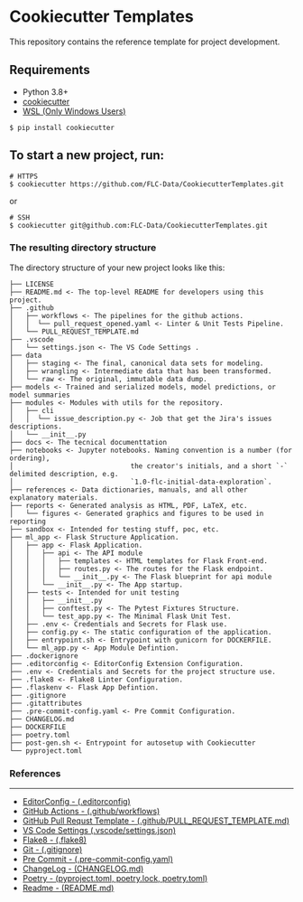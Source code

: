 # Cookiecutter Templates

This repository contains the reference template for project development.

## Requirements
- Python 3.8+
- [cookiecutter](https://pypi.org/project/cookiecutter/)
- [WSL (Only Windows Users)](https://pureinfotech.com/install-windows-subsystem-linux-2-windows-10/)

``` shell
$ pip install cookiecutter
```

## To start a new project, run:

``` shell
# HTTPS
$ cookiecutter https://github.com/FLC-Data/CookiecutterTemplates.git
```

or 

``` shell
# SSH
$ cookiecutter git@github.com:FLC-Data/CookiecutterTemplates.git
```

### The resulting directory structure

The directory structure of your new project looks like this: 

```
├── LICENSE
├── README.md <- The top-level README for developers using this project.
├── .github                     
│   ├── workflows <- The pipelines for the github actions.
│   │  └── pull_request_opened.yaml <- Linter & Unit Tests Pipeline.
│   └── PULL_REQUEST_TEMPLATE.md
├── .vscode      
│   └── settings.json <- The VS Code Settings .
├── data      
│   ├── staging <- The final, canonical data sets for modeling.
│   ├── wrangling <- Intermediate data that has been transformed.
│   └── raw <- The original, immutable data dump.
├── models <- Trained and serialized models, model predictions, or model summaries
├── modules <- Modules with utils for the repository.  
│   ├── cli
│   │  └── issue_description.py <- Job that get the Jira's issues descriptions.
│   └── __init__.py
├── docs <- The tecnical documenttation
├── notebooks <- Jupyter notebooks. Naming convention is a number (for ordering),
│                             the creator's initials, and a short `-` delimited description, e.g.
│                             `1.0-flc-initial-data-exploration`.
├── references <- Data dictionaries, manuals, and all other explanatory materials.
├── reports <- Generated analysis as HTML, PDF, LaTeX, etc.
│   └── figures <- Generated graphics and figures to be used in reporting
├── sandbox <- Intended for testing stuff, poc, etc.
├── ml_app <- Flask Structure Application.
│   ├── app <- Flask Application.
│   │   ├── api <- The API module
│   │   │   ├── templates <- HTML templates for Flask Front-end.
│   │   │   ├── routes.py <- The routes for the Flask endpoint.
│   │   │   └── __init__.py <- The Flask blueprint for api module
│   │   └── __init__.py <- The App startup.
│   ├── tests <- Intended for unit testing
│   │   ├── __init__.py
│   │   ├── conftest.py <- The Pytest Fixtures Structure.
│   │   └── test_app.py <- The Minimal Flask Unit Test.
│   ├── .env <- Credentials and Secrets for Flask use.
│   ├── config.py <- The static configuration of the application.
│   ├── entrypoint.sh <- Entrypoint with gunicorn for DOCKERFILE.
│   └── ml_app.py <- App Module Defintion.
├── .dockerignore
├── .editorconfig <- EditorConfig Extension Configuration.
├── .env <- Credentials and Secrets for the project structure use.
├── .flake8 <- Flake8 Linter Configuration.
├── .flaskenv <- Flask App Defintion.
├── .gitignore
├── .gitattributes
├── .pre-commit-config.yaml <- Pre Commit Configuration.
├── CHANGELOG.md
├── DOCKERFILE
├── poetry.toml
├── post-gen.sh <- Entrypoint for autosetup with Cookiecutter
└── pyproject.toml
```

### References
---
- [EditorConfig - (.editorconfig)](https://editorconfig.org/)
- [GitHub Actions - (.github/workflows)](https://docs.github.com/en/actions/learn-github-actions)
- [GitHub Pull Requst Template - (.github/PULL_REQUEST_TEMPLATE.md)](https://docs.github.com/en/communities/using-templates-to-encourage-useful-issues-and-pull-requests/creating-a-pull-request-template-for-your-repository)
- [VS Code Settings (.vscode/settings.json)](https://code.visualstudio.com/docs/getstarted/settings)
- [Flake8 - (.flake8)](https://flake8.pycqa.org/en/latest/user/configuration.html)
- [Git - (.gitignore)](https://www.toptal.com/developers/gitignore)
- [Pre Commit - (.pre-commit-config.yaml)](https://pre-commit.com/)
- [ChangeLog - (CHANGELOG.md)](https://keepachangelog.com/en/1.0.0/)
- [Poetry - (pyproject.toml, poetry.lock, poetry.toml)](https://python-poetry.org/docs/)
- [Readme - (README.md)](https://docs.github.com/en/repositories/managing-your-repositorys-settings-and-features/customizing-your-repository/about-readmes)